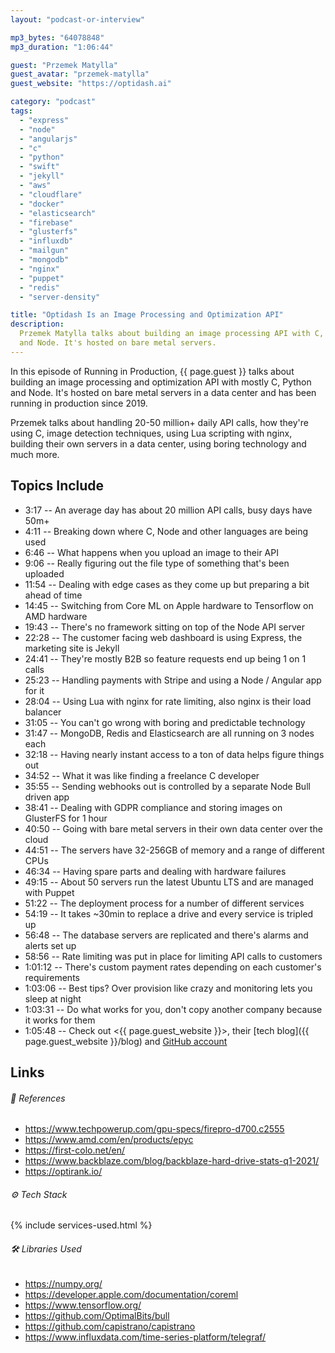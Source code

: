 ```yaml
---
layout: "podcast-or-interview"

mp3_bytes: "64078848"
mp3_duration: "1:06:44"

guest: "Przemek Matylla"
guest_avatar: "przemek-matylla"
guest_website: "https://optidash.ai"

category: "podcast"
tags:
  - "express"
  - "node"
  - "angularjs"
  - "c"
  - "python"
  - "swift"
  - "jekyll"
  - "aws"
  - "cloudflare"
  - "docker"
  - "elasticsearch"
  - "firebase"
  - "glusterfs"
  - "influxdb"
  - "mailgun"
  - "mongodb"
  - "nginx"
  - "puppet"
  - "redis"
  - "server-density"

title: "Optidash Is an Image Processing and Optimization API"
description:
  Przemek Matylla talks about building an image processing API with C, Python
  and Node. It's hosted on bare metal servers.
---
```


In this episode of Running in Production, {{ page.guest }} talks about building
an image processing and optimization API with mostly C, Python and Node. It's
hosted on bare metal servers in a data center and has been running in
production since 2019.

Przemek talks about handling 20-50 million+ daily API calls, how they're using
C, image detection techniques, using Lua scripting with nginx, building their
own servers in a data center, using boring technology and much more.

## Topics Include

- 3:17 -- An average day has about 20 million API calls, busy days have 50m+
- 4:11 -- Breaking down where C, Node and other languages are being used
- 6:46 -- What happens when you upload an image to their API
- 9:06 -- Really figuring out the file type of something that's been uploaded
- 11:54 -- Dealing with edge cases as they come up but preparing a bit ahead of time
- 14:45 -- Switching from Core ML on Apple hardware to Tensorflow on AMD hardware
- 19:43 -- There's no framework sitting on top of the Node API server
- 22:28 -- The customer facing web dashboard is using Express, the marketing site is Jekyll
- 24:41 -- They're mostly B2B so feature requests end up being 1 on 1 calls
- 25:23 -- Handling payments with Stripe and using a Node / Angular app for it
- 28:04 -- Using Lua with nginx for rate limiting, also nginx is their load balancer
- 31:05 -- You can't go wrong with boring and predictable technology
- 31:47 -- MongoDB, Redis and Elasticsearch are all running on 3 nodes each
- 32:18 -- Having nearly instant access to a ton of data helps figure things out
- 34:52 -- What it was like finding a freelance C developer
- 35:55 -- Sending webhooks out is controlled by a separate Node Bull driven app
- 38:41 -- Dealing with GDPR compliance and storing images on GlusterFS for 1 hour
- 40:50 -- Going with bare metal servers in their own data center over the cloud
- 44:51 -- The servers have 32-256GB of memory and a range of different CPUs
- 46:34 -- Having spare parts and dealing with hardware failures
- 49:15 -- About 50 servers run the latest Ubuntu LTS and are managed with Puppet
- 51:22 -- The deployment process for a number of different services
- 54:19 -- It takes ~30min to replace a drive and every service is tripled up
- 56:48 -- The database servers are replicated and there's alarms and alerts set up
- 58:56 -- Rate limiting was put in place for limiting API calls to customers
- 1:01:12 -- There's custom payment rates depending on each customer's requirements
- 1:03:06 -- Best tips? Over provision like crazy and monitoring lets you sleep at night
- 1:03:31 -- Do what works for you, don't copy another company because it works for them
- 1:05:48 -- Check out <{{ page.guest_website }}>, their [tech blog]({{ page.guest_website }}/blog) and [GitHub account](https://github.com/optidash-ai)

## Links

###### 📄 References

- <https://www.techpowerup.com/gpu-specs/firepro-d700.c2555>
- <https://www.amd.com/en/products/epyc>
- <https://first-colo.net/en/>
- <https://www.backblaze.com/blog/backblaze-hard-drive-stats-q1-2021/>
- <https://optirank.io/>

###### ⚙️ Tech Stack

{% include services-used.html %}

###### 🛠 Libraries Used

- <https://numpy.org/>
- <https://developer.apple.com/documentation/coreml>
- <https://www.tensorflow.org/>
- <https://github.com/OptimalBits/bull>
- <https://github.com/capistrano/capistrano>
- <https://www.influxdata.com/time-series-platform/telegraf/>
